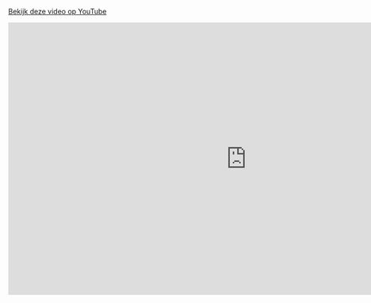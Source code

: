 [Bekijk deze video op YouTube](https://www.youtube.com/watch?v=t6XaVwRtZ90)

<iframe width="960" height="551" src="https://www.youtube.com/embed/t6XaVwRtZ90" title="YouTube video player" frameborder="0" allow="accelerometer; autoplay; clipboard-write; encrypted-media; gyroscope; picture-in-picture; web-share" referrerpolicy="strict-origin-when-cross-origin" allowfullscreen></iframe>